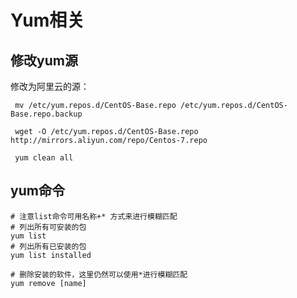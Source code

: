 # Yum相关

## 修改yum源

修改为阿里云的源：

```shell
 mv /etc/yum.repos.d/CentOS-Base.repo /etc/yum.repos.d/CentOS-Base.repo.backup
 
 wget -O /etc/yum.repos.d/CentOS-Base.repo http://mirrors.aliyun.com/repo/Centos-7.repo
 
 yum clean all
```

## yum命令

```shell
# 注意list命令可用名称+* 方式来进行模糊匹配
# 列出所有可安装的包
yum list
# 列出所有已安装的包
yum list installed

# 删除安装的软件，这里仍然可以使用*进行模糊匹配
yum remove [name]
```

